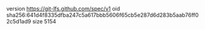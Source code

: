 version https://git-lfs.github.com/spec/v1
oid sha256:641d4f8335dfba247c5a617bbb5606f65cb5e287d6d283b5aab76ff02c5d1ad9
size 5154

